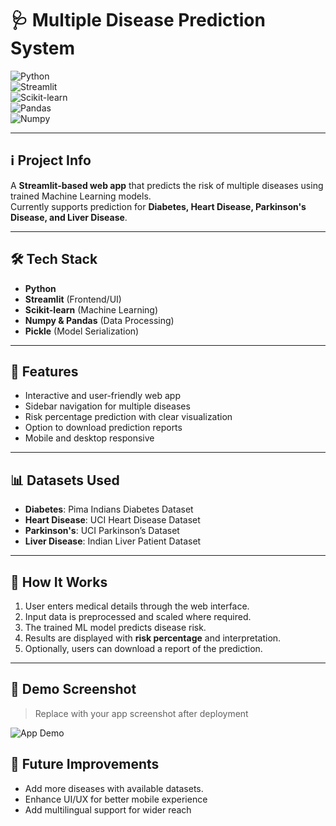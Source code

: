 # 🩺 Multiple Disease Prediction System  

![Python](https://img.shields.io/badge/Python-3.8%2B-blue?logo=python)  
![Streamlit](https://img.shields.io/badge/Streamlit-App-red?logo=streamlit)  
![Scikit-learn](https://img.shields.io/badge/Scikit--learn-ML-orange?logo=scikit-learn)  
![Pandas](https://img.shields.io/badge/Pandas-Data--Analysis-green?logo=pandas)  
![Numpy](https://img.shields.io/badge/Numpy-Numerical--Computing-blue?logo=numpy)  

---

## ℹ️ Project Info
A **Streamlit-based web app** that predicts the risk of multiple diseases using trained Machine Learning models.  
Currently supports prediction for **Diabetes, Heart Disease, Parkinson's Disease, and Liver Disease**.

---

## 🛠️ Tech Stack
- **Python**  
- **Streamlit** (Frontend/UI)  
- **Scikit-learn** (Machine Learning)  
- **Numpy & Pandas** (Data Processing)  
- **Pickle** (Model Serialization)

---

## 🚀 Features
- Interactive and user-friendly web app  
- Sidebar navigation for multiple diseases  
- Risk percentage prediction with clear visualization  
- Option to download prediction reports  
- Mobile and desktop responsive  

---

## 📊 Datasets Used
- **Diabetes**: Pima Indians Diabetes Dataset  
- **Heart Disease**: UCI Heart Disease Dataset  
- **Parkinson's**: UCI Parkinson’s Dataset  
- **Liver Disease**: Indian Liver Patient Dataset  

---

## 📝 How It Works
1. User enters medical details through the web interface.  
2. Input data is preprocessed and scaled where required.  
3. The trained ML model predicts disease risk.  
4. Results are displayed with **risk percentage** and interpretation.  
5. Optionally, users can download a report of the prediction.  

---

## 📸 Demo Screenshot
> Replace with your app screenshot after deployment  

![App Demo](assets/demo.png)

## 🔮 Future Improvements
- Add more diseases with available datasets.  
- Enhance UI/UX for better mobile experience  
- Add multilingual support for wider reach  

